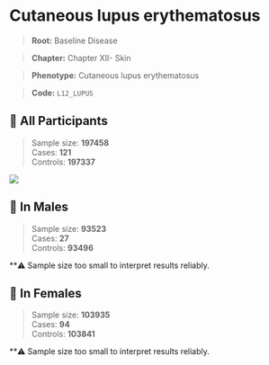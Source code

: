 # Cutaneous lupus erythematosus

> **Root:** Baseline Disease  

> **Chapter:** Chapter XII- Skin  

> **Phenotype:** Cutaneous lupus erythematosus  

> **Code:** `L12_LUPUS`

## 🧪 All Participants  
> Sample size: **197458**  
> Cases: **121**  
> Controls: **197337**
<img src="/Disease/Figures/ALL/Incidence/L12_LUPUS.png"/>
<CsvTable src="/Disease/Data/ALL/Incidence/COX_L12_LUPUS.csv" label="🔍 View full results" />

## 👨 In Males  
> Sample size: **93523**  
> Cases: **27**  
> Controls: **93496**

**⚠️ Sample size too small to interpret results reliably.


## 👩 In Females  
> Sample size: **103935**  
> Cases: **94**  
> Controls: **103841**

**⚠️ Sample size too small to interpret results reliably.

